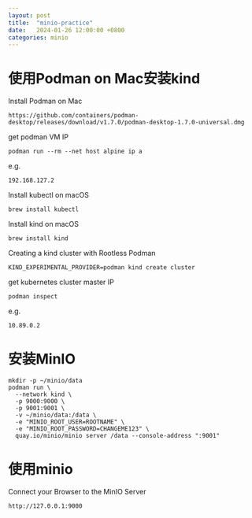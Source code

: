 ```yaml
---
layout: post
title:  "minio-practice"
date:   2024-01-26 12:00:00 +0800
categories: minio
---
```


# 使用Podman on Mac安装kind

Install Podman on Mac

```
https://github.com/containers/podman-desktop/releases/download/v1.7.0/podman-desktop-1.7.0-universal.dmg
```

get podman VM IP

```
podman run --rm --net host alpine ip a
```

e.g.

```
192.168.127.2
```

Install kubectl on macOS

```
brew install kubectl
```

Install kind on macOS

```
brew install kind
```

Creating a kind cluster with Rootless Podman

```
KIND_EXPERIMENTAL_PROVIDER=podman kind create cluster
```

get kubernetes cluster master IP

```
podman inspect
```

e.g.

```
10.89.0.2
```

# 安装MinIO

```
mkdir -p ~/minio/data
podman run \
  --network kind \
  -p 9000:9000 \
  -p 9001:9001 \
  -v ~/minio/data:/data \
  -e "MINIO_ROOT_USER=ROOTNAME" \
  -e "MINIO_ROOT_PASSWORD=CHANGEME123" \
  quay.io/minio/minio server /data --console-address ":9001"
```

# 使用minio

Connect your Browser to the MinIO Server

```
http://127.0.0.1:9000
```
